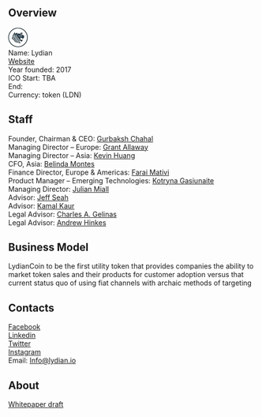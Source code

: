 ## Overview
![Lydian logo](../projects/logo/lydian.jpg)  
Name:  Lydian  
[Website](https://lydian.io/)   
Year founded:  2017  
ICO Start: TBA  
End:  
Currency: token (LDN)	 
## Staff 
Founder, Chairman & CEO: [Gurbaksh Chahal](../people/gurbaksh_chahal.md)  
Managing Director – Europe:  [Grant Allaway](../people/grant_allaway.md)   
Managing Director – Asia: [Kevin Huang](../people/kevin_huang.md)  
CFO, Asia: [Belinda Montes](../people/belinda_montes.md)  
Finance Director, Europe & Americas: [Farai Mativi](../people/farai_mativi.md)  
Product Manager – Emerging Technologies: [Kotryna Gasiunaite](../people/kotryna_gasiunaite.md)  
Managing Director:  [Julian Miall](../people/julian_miall.md)  
Advisor:  [Jeff Seah](../people/jeff_seah.md)  
Advisor:  [Kamal Kaur](../people/kamal_kaur.md)  
Legal Advisor: [Charles A. Gelinas ](../people/charles_gelinas.md)  
Legal Advisor:  [Andrew Hinkes](../people/andrew_hinkes.md)  

## Business Model
 LydianCoin to be the first utility token that provides companies the ability to market token sales and their products for customer adoption versus that current status quo of using fiat channels with archaic methods of targeting  
## Contacts  
[Facebook](https://www.facebook.com/LydianCoin/)      
[Linkedin](https://www.linkedin.com/company-beta/389361)  
[Twitter](https://twitter.com/LydianCoinLtd)   
[Instagram](https://instagram.com/lydiancoin)  
Email: Info@lydian.io   


 
## About 
[Whitepaper draft](https://www.slideshare.net/gurbakshchahal/lydian-whitepaper-81517-draft)
